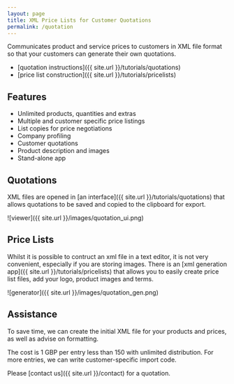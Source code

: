 ```yaml
---
layout: page
title: XML Price Lists for Customer Quotations 
permalink: /quotation
---
```


Communicates product and service prices to customers in XML file format so that your customers can generate their own quotations.

- [quotation instructions]({{ site.url }}/tutorials/quotations)
- [price list construction]({{ site.url }}/tutorials/pricelists)


## Features

- Unlimited products, quantities and extras
- Multiple and customer specific price listings
- List copies for price negotiations
- Company profiling
- Customer quotations
- Product description and images
- Stand-alone app

## Quotations

XML files are opened in [an interface]({{ site.url }}/tutorials/quotations) that allows quotations to be saved and copied to the clipboard for export.

![viewer]({{ site.url }}/images/quotation_ui.png)

## Price Lists

Whilst it is possible to contruct an xml file in a text editor, it is not very convenient, especially if you are storing images. There is an [xml generation app]({{ site.url }}/tutorials/pricelists) that allows you to easily create price list files, add your logo, product images and terms.

![generator]({{ site.url }}/images/quotation_gen.png)

## Assistance

To save time, we can create the initial XML file for your products and prices, as well as advise on formatting.

The cost is 1 GBP per entry less than 150 with unlimited distribution. For more entries, we can write customer-specific import code. 

Please [contact us]({{ site.url }}/contact) for a quotation.

